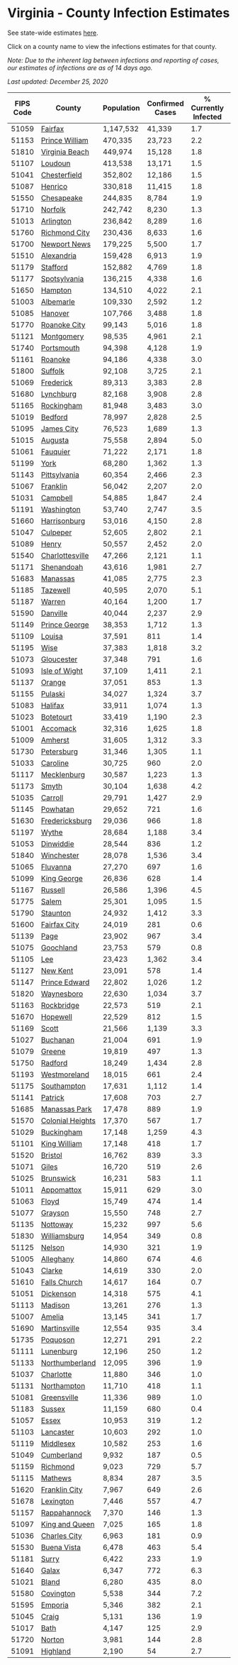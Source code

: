 # Virginia - County Infection Estimates

See state-wide estimates [here](/infections/us-va).

Click on a county name to view the infections estimates for that county.

*Note: Due to the inherent lag between infections and reporting of cases, our estimates of infections are as of 14 days ago.*

*Last updated: December 25, 2020*

|   FIPS Code |                               County |   Population |   Confirmed Cases |   % Currently Infected |   % Total Infected |
|-------------|--------------------------------------|--------------|-------------------|------------------------|--------------------|
|       51059 |                   [Fairfax](fairfax) |    1,147,532 |            41,339 |                    1.7 |               13.6 |
|       51153 |     [Prince William](prince-william) |      470,335 |            23,723 |                    2.2 |               18.6 |
|       51810 |     [Virginia Beach](virginia-beach) |      449,974 |            15,128 |                    1.8 |               10.7 |
|       51107 |                   [Loudoun](loudoun) |      413,538 |            13,171 |                    1.5 |               11.5 |
|       51041 |         [Chesterfield](chesterfield) |      352,802 |            12,186 |                    1.5 |               11.8 |
|       51087 |                   [Henrico](henrico) |      330,818 |            11,415 |                    1.8 |               12.1 |
|       51550 |             [Chesapeake](chesapeake) |      244,835 |             8,784 |                    1.9 |               11.7 |
|       51710 |                   [Norfolk](norfolk) |      242,742 |             8,230 |                    1.3 |               11.1 |
|       51013 |               [Arlington](arlington) |      236,842 |             8,289 |                    1.6 |               13.4 |
|       51760 |       [Richmond City](richmond-city) |      230,436 |             8,633 |                    1.6 |               13.0 |
|       51700 |         [Newport News](newport-news) |      179,225 |             5,500 |                    1.7 |                9.8 |
|       51510 |             [Alexandria](alexandria) |      159,428 |             6,913 |                    1.9 |               16.8 |
|       51179 |                 [Stafford](stafford) |      152,882 |             4,769 |                    1.8 |               10.6 |
|       51177 |         [Spotsylvania](spotsylvania) |      136,215 |             4,338 |                    1.6 |               10.7 |
|       51650 |                   [Hampton](hampton) |      134,510 |             4,022 |                    2.1 |                9.6 |
|       51003 |               [Albemarle](albemarle) |      109,330 |             2,592 |                    1.2 |                7.8 |
|       51085 |                   [Hanover](hanover) |      107,766 |             3,488 |                    1.8 |               10.4 |
|       51770 |         [Roanoke City](roanoke-city) |       99,143 |             5,016 |                    1.8 |               15.8 |
|       51121 |             [Montgomery](montgomery) |       98,535 |             4,961 |                    2.1 |               15.3 |
|       51740 |             [Portsmouth](portsmouth) |       94,398 |             4,128 |                    1.9 |               14.5 |
|       51161 |                   [Roanoke](roanoke) |       94,186 |             4,338 |                    3.0 |               13.9 |
|       51800 |                   [Suffolk](suffolk) |       92,108 |             3,725 |                    2.1 |               13.3 |
|       51069 |               [Frederick](frederick) |       89,313 |             3,383 |                    2.8 |               12.5 |
|       51680 |               [Lynchburg](lynchburg) |       82,168 |             3,908 |                    2.8 |               14.5 |
|       51165 |             [Rockingham](rockingham) |       81,948 |             3,483 |                    3.0 |               14.7 |
|       51019 |                   [Bedford](bedford) |       78,997 |             2,828 |                    2.5 |               10.8 |
|       51095 |             [James City](james-city) |       76,523 |             1,689 |                    1.3 |                7.8 |
|       51015 |                   [Augusta](augusta) |       75,558 |             2,894 |                    5.0 |               11.5 |
|       51061 |                 [Fauquier](fauquier) |       71,222 |             2,171 |                    1.8 |               10.5 |
|       51199 |                         [York](york) |       68,280 |             1,362 |                    1.3 |                6.3 |
|       51143 |         [Pittsylvania](pittsylvania) |       60,354 |             2,466 |                    2.3 |               12.6 |
|       51067 |                 [Franklin](franklin) |       56,042 |             2,207 |                    2.0 |               11.7 |
|       51031 |                 [Campbell](campbell) |       54,885 |             1,847 |                    2.4 |                9.9 |
|       51191 |             [Washington](washington) |       53,740 |             2,747 |                    3.5 |               15.2 |
|       51660 |         [Harrisonburg](harrisonburg) |       53,016 |             4,150 |                    2.8 |               29.0 |
|       51047 |                 [Culpeper](culpeper) |       52,605 |             2,802 |                    2.1 |               19.4 |
|       51089 |                       [Henry](henry) |       50,557 |             2,452 |                    2.0 |               15.3 |
|       51540 |   [Charlottesville](charlottesville) |       47,266 |             2,121 |                    1.1 |               14.6 |
|       51171 |             [Shenandoah](shenandoah) |       43,616 |             1,981 |                    2.7 |               16.4 |
|       51683 |                 [Manassas](manassas) |       41,085 |             2,775 |                    2.3 |               27.6 |
|       51185 |                 [Tazewell](tazewell) |       40,595 |             2,070 |                    5.1 |               14.3 |
|       51187 |                     [Warren](warren) |       40,164 |             1,200 |                    1.7 |               10.3 |
|       51590 |                 [Danville](danville) |       40,044 |             2,237 |                    2.9 |               17.1 |
|       51149 |       [Prince George](prince-george) |       38,353 |             1,712 |                    1.3 |               14.5 |
|       51109 |                     [Louisa](louisa) |       37,591 |               811 |                    1.4 |                7.0 |
|       51195 |                         [Wise](wise) |       37,383 |             1,818 |                    3.2 |               14.5 |
|       51073 |             [Gloucester](gloucester) |       37,348 |               791 |                    1.6 |                6.5 |
|       51093 |       [Isle of Wight](isle-of-wight) |       37,109 |             1,411 |                    2.1 |               12.8 |
|       51137 |                     [Orange](orange) |       37,051 |               853 |                    1.3 |                7.6 |
|       51155 |                   [Pulaski](pulaski) |       34,027 |             1,324 |                    3.7 |               11.4 |
|       51083 |                   [Halifax](halifax) |       33,911 |             1,074 |                    1.3 |                9.5 |
|       51023 |               [Botetourt](botetourt) |       33,419 |             1,190 |                    2.3 |               10.7 |
|       51001 |                 [Accomack](accomack) |       32,316 |             1,625 |                    1.8 |               23.2 |
|       51009 |                   [Amherst](amherst) |       31,605 |             1,312 |                    3.3 |               12.5 |
|       51730 |             [Petersburg](petersburg) |       31,346 |             1,305 |                    1.1 |               14.1 |
|       51033 |                 [Caroline](caroline) |       30,725 |               960 |                    2.0 |                9.9 |
|       51117 |           [Mecklenburg](mecklenburg) |       30,587 |             1,223 |                    1.3 |               14.3 |
|       51173 |                       [Smyth](smyth) |       30,104 |             1,638 |                    4.2 |               16.3 |
|       51035 |                   [Carroll](carroll) |       29,791 |             1,427 |                    2.9 |               15.1 |
|       51145 |                 [Powhatan](powhatan) |       29,652 |               721 |                    1.6 |                7.6 |
|       51630 |     [Fredericksburg](fredericksburg) |       29,036 |               966 |                    1.8 |               11.6 |
|       51197 |                       [Wythe](wythe) |       28,684 |             1,188 |                    3.4 |               12.4 |
|       51053 |               [Dinwiddie](dinwiddie) |       28,544 |               836 |                    1.2 |                9.6 |
|       51840 |             [Winchester](winchester) |       28,078 |             1,536 |                    3.4 |               18.2 |
|       51065 |                 [Fluvanna](fluvanna) |       27,270 |               697 |                    1.6 |                9.1 |
|       51099 |           [King George](king-george) |       26,836 |               628 |                    1.4 |                7.7 |
|       51167 |                   [Russell](russell) |       26,586 |             1,396 |                    4.5 |               15.3 |
|       51775 |                       [Salem](salem) |       25,301 |             1,095 |                    1.5 |               13.3 |
|       51790 |                 [Staunton](staunton) |       24,932 |             1,412 |                    3.3 |               16.9 |
|       51600 |         [Fairfax City](fairfax-city) |       24,019 |               281 |                    0.6 |                4.4 |
|       51139 |                         [Page](page) |       23,902 |               967 |                    3.4 |               14.6 |
|       51075 |               [Goochland](goochland) |       23,753 |               579 |                    0.8 |                8.7 |
|       51105 |                           [Lee](lee) |       23,423 |             1,362 |                    3.4 |               17.0 |
|       51127 |                 [New Kent](new-kent) |       23,091 |               578 |                    1.4 |                7.8 |
|       51147 |       [Prince Edward](prince-edward) |       22,802 |             1,026 |                    1.2 |               15.5 |
|       51820 |             [Waynesboro](waynesboro) |       22,630 |             1,034 |                    3.7 |               14.2 |
|       51163 |             [Rockbridge](rockbridge) |       22,573 |               519 |                    2.1 |                6.8 |
|       51670 |                 [Hopewell](hopewell) |       22,529 |               812 |                    1.5 |               12.0 |
|       51169 |                       [Scott](scott) |       21,566 |             1,139 |                    3.3 |               15.8 |
|       51027 |                 [Buchanan](buchanan) |       21,004 |               691 |                    1.9 |                9.7 |
|       51079 |                     [Greene](greene) |       19,819 |               497 |                    1.3 |                8.0 |
|       51750 |                   [Radford](radford) |       18,249 |             1,434 |                    2.8 |               24.0 |
|       51193 |         [Westmoreland](westmoreland) |       18,015 |               661 |                    2.4 |               12.0 |
|       51175 |           [Southampton](southampton) |       17,631 |             1,112 |                    1.4 |               22.1 |
|       51141 |                   [Patrick](patrick) |       17,608 |               703 |                    2.7 |               12.3 |
|       51685 |       [Manassas Park](manassas-park) |       17,478 |               889 |                    1.9 |               20.5 |
|       51570 | [Colonial Heights](colonial-heights) |       17,370 |               567 |                    1.7 |               11.8 |
|       51029 |             [Buckingham](buckingham) |       17,148 |             1,259 |                    4.3 |               29.8 |
|       51101 |         [King William](king-william) |       17,148 |               418 |                    1.7 |                7.6 |
|       51520 |                   [Bristol](bristol) |       16,762 |               839 |                    3.3 |               14.4 |
|       51071 |                       [Giles](giles) |       16,720 |               519 |                    2.6 |                9.1 |
|       51025 |               [Brunswick](brunswick) |       16,231 |               583 |                    1.1 |               11.7 |
|       51011 |             [Appomattox](appomattox) |       15,911 |               629 |                    3.0 |               12.3 |
|       51063 |                       [Floyd](floyd) |       15,749 |               474 |                    1.4 |                9.1 |
|       51077 |                   [Grayson](grayson) |       15,550 |               748 |                    2.7 |               15.0 |
|       51135 |                 [Nottoway](nottoway) |       15,232 |               997 |                    5.6 |               19.9 |
|       51830 |         [Williamsburg](williamsburg) |       14,954 |               349 |                    0.8 |                8.6 |
|       51125 |                     [Nelson](nelson) |       14,930 |               321 |                    1.9 |                6.6 |
|       51005 |               [Alleghany](alleghany) |       14,860 |               674 |                    4.6 |               13.0 |
|       51043 |                     [Clarke](clarke) |       14,619 |               330 |                    2.0 |                7.4 |
|       51610 |         [Falls Church](falls-church) |       14,617 |               164 |                    0.7 |                5.0 |
|       51051 |               [Dickenson](dickenson) |       14,318 |               575 |                    4.1 |               11.8 |
|       51113 |                   [Madison](madison) |       13,261 |               276 |                    1.3 |                7.0 |
|       51007 |                     [Amelia](amelia) |       13,145 |               341 |                    1.7 |                8.7 |
|       51690 |         [Martinsville](martinsville) |       12,554 |               935 |                    3.4 |               23.2 |
|       51735 |                 [Poquoson](poquoson) |       12,271 |               291 |                    2.2 |                7.3 |
|       51111 |               [Lunenburg](lunenburg) |       12,196 |               250 |                    1.2 |                6.4 |
|       51133 |     [Northumberland](northumberland) |       12,095 |               396 |                    1.9 |               10.2 |
|       51037 |               [Charlotte](charlotte) |       11,880 |               346 |                    1.0 |                9.2 |
|       51131 |           [Northampton](northampton) |       11,710 |               418 |                    1.1 |               16.6 |
|       51081 |           [Greensville](greensville) |       11,336 |               989 |                    1.0 |               31.7 |
|       51183 |                     [Sussex](sussex) |       11,159 |               680 |                    0.4 |               22.7 |
|       51057 |                       [Essex](essex) |       10,953 |               319 |                    1.2 |               10.0 |
|       51103 |               [Lancaster](lancaster) |       10,603 |               292 |                    1.0 |                8.6 |
|       51119 |               [Middlesex](middlesex) |       10,582 |               253 |                    1.6 |                7.5 |
|       51049 |             [Cumberland](cumberland) |        9,932 |               187 |                    0.5 |                7.0 |
|       51159 |                 [Richmond](richmond) |        9,023 |               729 |                    5.7 |               32.4 |
|       51115 |                   [Mathews](mathews) |        8,834 |               287 |                    3.5 |                9.6 |
|       51620 |       [Franklin City](franklin-city) |        7,967 |               649 |                    2.6 |               26.8 |
|       51678 |               [Lexington](lexington) |        7,446 |               557 |                    4.7 |               21.0 |
|       51157 |         [Rappahannock](rappahannock) |        7,370 |               146 |                    1.3 |                6.5 |
|       51097 |     [King and Queen](king-and-queen) |        7,025 |               165 |                    1.8 |                7.3 |
|       51036 |         [Charles City](charles-city) |        6,963 |               181 |                    0.9 |                9.0 |
|       51530 |           [Buena Vista](buena-vista) |        6,478 |               463 |                    5.4 |               21.7 |
|       51181 |                       [Surry](surry) |        6,422 |               233 |                    1.9 |               11.5 |
|       51640 |                       [Galax](galax) |        6,347 |               772 |                    6.3 |               42.1 |
|       51021 |                       [Bland](bland) |        6,280 |               435 |                    8.0 |               20.7 |
|       51580 |               [Covington](covington) |        5,538 |               344 |                    7.2 |               18.1 |
|       51595 |                   [Emporia](emporia) |        5,346 |               382 |                    2.1 |               27.0 |
|       51045 |                       [Craig](craig) |        5,131 |               136 |                    1.9 |                8.2 |
|       51017 |                         [Bath](bath) |        4,147 |               125 |                    2.9 |                8.3 |
|       51720 |                     [Norton](norton) |        3,981 |               144 |                    2.8 |               10.6 |
|       51091 |                 [Highland](highland) |        2,190 |                54 |                    2.7 |                6.9 |